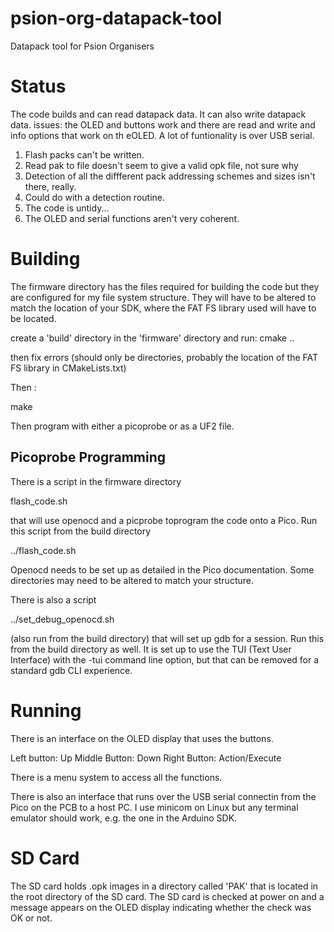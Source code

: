 # psion-org-datapack-tool
Datapack tool for Psion Organisers

Status
======

The code builds and can read datapack data. It can also write datapack data. issues:
the OLED and buttons work and there are read and write and info options that work on th eOLED.
A lot of funtionality is over USB serial.

1. Flash packs can't be written.
2. Read pak to file doesn't seem to give a valid opk file, not sure why
3. Detection of all the diffferent pack addressing schemes and sizes isn't there, really.
4. Could do with a detection routine.
5. The code is untidy...
6. The OLED and serial functions aren't very coherent.

Building
========

The firmware directory has the files required for building the code but
they are configured for my file system structure.
They will have to be altered to match the location of your SDK, where the FAT
FS library used will have to be located.

create a 'build' directory in the 'firmware' directory and run:
cmake ..

then fix errors (should only be directories, probably the location of the FAT FS library in CMakeLists.txt)

Then :

make

Then program with either a picoprobe or as a UF2 file.

Picoprobe Programming
---------------------

There is a script in the firmware directory 

flash_code.sh

that will use openocd and a picprobe toprogram the code onto a Pico. 
Run this script from the build directory

../flash_code.sh

Openocd needs to be set up as detailed in the Pico documentation.
Some directories may need to be altered to match your structure.

There is also a script

../set_debug_openocd.sh

(also run from the build directory) that will set up gdb for a session. Run this from the 
build directory as well. It is set up to use the TUI (Text User Interface) 
with the -tui command line option, but that can be removed for a standard
gdb CLI experience.

Running
=======

There is an interface on the OLED display that uses the buttons. 

Left button:      Up
Middle Button:    Down
Right Button:     Action/Execute

There is a menu system to access all the functions.

There is also an interface that runs over the USB serial connectin from the 
Pico on the PCB to a host PC. I use minicom on Linux but any terminal emulator should work, 
e.g. the one in the Arduino SDK.


SD Card
=======

The SD card holds .opk images in a directory called 'PAK' that is located in the
root directory of the SD card. The SD card is checked at power on and a message 
appears on the OLED display indicating whether the check was OK or not.
